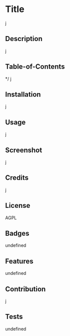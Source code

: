 
# Title
 j



## Description

j 

## Table-of-Contents


     
*/
j

## Installation

j

## Usage

j

## Screenshot

j

## Credits

j

## License

AGPL

## Badges

undefined

## Features

undefined

## Contribution

j

## Tests

undefined
